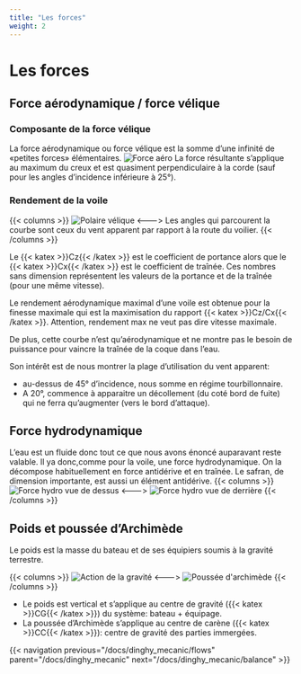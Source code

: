 ```yaml
---
title: "Les forces"
weight: 2
---
```

# Les forces

## Force aérodynamique / force vélique

### Composante de la force vélique
La force aérodynamique ou force vélique est la somme d’une infinité de «petites forces» élémentaires.
![Force aéro](../images/force_aero.png)
La force résultante s’applique au maximum du creux et est quasiment perpendiculaire à la corde (sauf pour les angles d’incidence inférieure à 25°).

### Rendement de la voile
{{< columns >}}
![Polaire vélique](../images/polaire_velique.png)
<--->
Les angles qui parcourent la courbe sont ceux du vent apparent par rapport à la route du voilier.
{{< /columns >}}

Le {{< katex >}}Cz{{< /katex >}} est le coefficient de portance alors que le {{< katex >}}Cx{{< /katex >}} est le coefficient de traînée. 
Ces nombres sans dimension représentent les valeurs de la portance et de la traînée (pour une même vitesse).

Le rendement aérodynamique maximal d’une voile est obtenue pour la finesse maximale qui est la maximisation du rapport {{< katex >}}Cz/Cx{{< /katex >}}. Attention, rendement max ne veut pas dire vitesse maximale. 

De plus, cette courbe n’est qu’aérodynamique et ne montre pas le besoin de puissance pour vaincre la traînée de la coque dans l’eau.

Son intérêt est de nous montrer la plage d’utilisation du vent apparent:
 - au-dessus de 45° d’incidence, nous somme en régime tourbillonnaire.
 - A 20°, commence à apparaitre un décollement (du coté bord de fuite) qui ne ferra qu’augmenter (vers le bord d’attaque).

## Force hydrodynamique

L’eau est un fluide donc tout ce que nous avons énoncé auparavant reste valable. Il ya donc,comme pour la voile, une force hydrodynamique. On la décompose habituellement en force antidérive et en traînée.
Le safran, de dimension importante, est aussi un élément antidérive.
{{< columns >}}
![Force hydro vue de dessus](../images/force_hydro_dessus.svg)
<--->
![Force hydro vue de derrière](../images/force_hydro_derriere.svg)
{{< /columns >}}

## Poids et poussée d’Archimède
Le poids est la masse du bateau et de ses équipiers soumis à la gravité terrestre. 

{{< columns >}}
![Action de la gravité](../images/gravite.svg)
<--->
![Poussée d'archimède](../images/archimede.svg)
{{< /columns >}}
* Le poids est vertical et s’applique au centre de gravité ({{< katex >}}CG{{< /katex >}}) du système: bateau + équipage.
* La poussée d’Archimède s’applique au centre de carène ({{< katex >}}CC{{< /katex >}}): centre de gravité des parties immergées.

{{< navigation previous="/docs/dinghy_mecanic/flows" parent="/docs/dinghy_mecanic" next="/docs/dinghy_mecanic/balance" >}}
